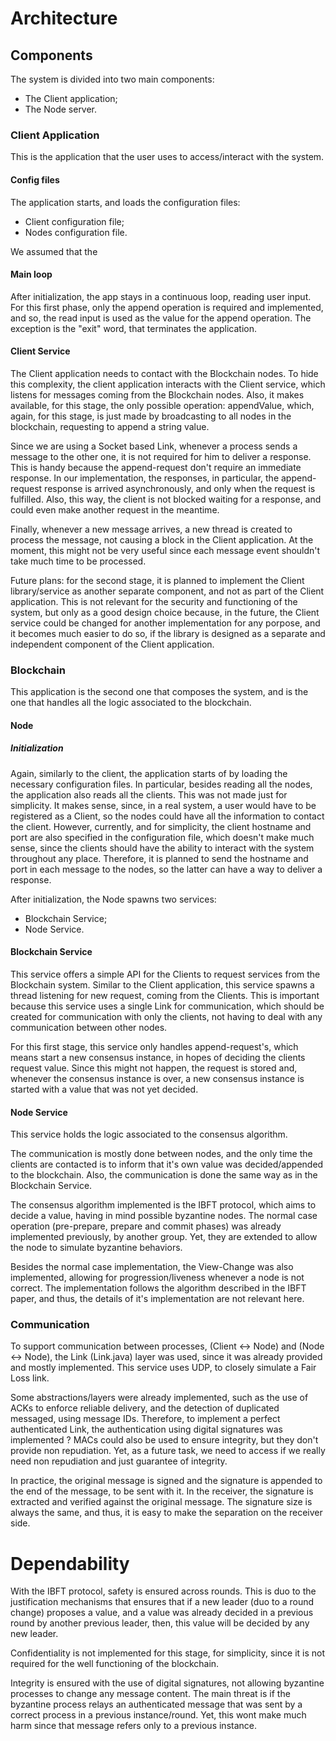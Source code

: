 # Architecture

## Components
The system is divided into two main components:
- The Client application;
- The Node server.

### Client Application
This is the application that the user uses to access/interact with the system. 

#### Config files
The application starts, and loads the configuration files:
- Client configuration file;
- Nodes configuration file.

We assumed that the 

#### Main loop
After initialization, the app stays in a continuous loop, reading user input. For this first phase, only the append operation is required and implemented, and so, the read input is used as the value for the append operation. The exception is the "exit" word, that terminates the application.

#### Client Service
The Client application needs to contact with the Blockchain nodes. To hide this complexity, the client application interacts with the Client service, which listens for messages coming from the Blockchain nodes. Also, it makes available, for this stage, the only possible operation: appendValue, which, again, for this stage, is just made by broadcasting to all nodes in the blockchain, requesting to append a string value.

Since we are using a Socket based Link, whenever a process sends a message to the other one, it is not required for him to deliver a response. This is handy because the append-request don't require an immediate response. In our implementation, the responses, in particular, the append-request response is arrived asynchronously, and only when the request is fulfilled. Also, this way, the client is not blocked waiting for a response, and could even make another request in the meantime.

Finally, whenever a new message arrives, a new thread is created to process the message, not causing a block in the Client application. At the moment, this might not be very useful since each message event shouldn't take much time to be processed.

Future plans: for the second stage, it is planned to implement the Client library/service as another separate component, and not as part of the Client application. This is not relevant for the security and functioning of the system, but only as a good design choice because, in the future, the Client service could be changed for another implementation for any porpose, and it becomes much easier to do so, if the library is designed as a separate and independent component of the Client application.

### Blockchain
This application is the second one that composes the system, and is the one that handles all the logic associated to the blockchain.

#### Node

##### Initialization
Again, similarly to the client, the application starts of by loading the necessary configuration files. In particular, besides reading all the nodes, the application also reads all the clients. This was not made just for simplicity. It makes sense, since, in a real system, a user would have to be registered as a Client, so the nodes could have all the information to contact the client. However, currently, and for simplicity, the client hostname and port are also specified in the configuration file, which doesn't make much sense, since the clients should have the ability to interact with the system throughout any place. Therefore, it is planned to send the hostname and port in each message to the nodes, so the latter can have a way to deliver a response.

After initialization, the Node spawns two services:
- Blockchain Service;
- Node Service.

#### Blockchain Service
This service offers a simple API for the Clients to request services from the Blockchain system.
Similar to the Client application, this service spawns a thread listening for new request, coming from the Clients. This is important because this service uses a single Link for communication, which should be created for communication with only the clients, not having to deal with any communication between other nodes.

For this first stage, this service only handles append-request's, which means start a new consensus instance, in hopes of deciding the clients request value. Since this might not happen, the request is stored and, whenever the consensus instance is over, a new consensus instance is started with a value that was not yet decided.

#### Node Service
This service holds the logic associated to the consensus algorithm. 

The communication is mostly done between nodes, and the only time the clients are contacted is to inform that it's own value was decided/appended to the blockchain. Also, the communication is done the same way as in the Blockchain Service.

The consensus algorithm implemented is the IBFT protocol, which aims to decide a value, having in mind possible byzantine nodes. The normal case operation (pre-prepare, prepare and commit phases) was already implemented previously, by another group. Yet, they are extended to allow the node to simulate byzantine behaviors. <TALK ABOUT THIS EXTENSIONS>

Besides the normal case implementation, the View-Change was also implemented, allowing for progression/liveness whenever a node is not correct. The implementation follows the algorithm described in the IBFT paper, and thus, the details of it's implementation are not relevant here.


### Communication
To support communication between processes, (Client <-> Node) and (Node <-> Node), the Link (Link.java) layer was used, since it was already provided and mostly implemented. This service uses UDP, to closely simulate a Fair Loss link. 

Some abstractions/layers were already implemented, such as the use of ACKs to enforce reliable delivery, and the detection of duplicated messaged, using message IDs. Therefore, to implement a perfect authenticated Link, the authentication using digital signatures was implemented <WHY IS THIS NEEDED>? MACs could also be used to ensure integrity, but they don't provide non repudiation. Yet, as a future task, we need to access if we really need non repudiation and just guarantee of integrity.

In practice, the original message is signed and the signature is appended to the end of the message, to be sent with it. In the receiver, the signature is extracted and verified against the original message. The signature size is always the same, and thus, it is easy to make the separation on the receiver side.


# Dependability
With the IBFT protocol, safety is ensured across rounds. This is duo to the justification mechanisms that ensures that if a new leader (duo to a round change) proposes a value, and a value was already decided in a previous round by another previous leader, then, this value will be decided by any new leader.

Confidentiality is not implemented for this stage, for simplicity, since it is not required for the well functioning of the blockchain.

Integrity is ensured with the use of digital signatures, not allowing byzantine processes to change any message content. The main threat is if the byzantine process relays an authenticated message that was sent by a correct process in a previous instance/round. Yet, this wont make much harm since that message refers only to a previous instance.